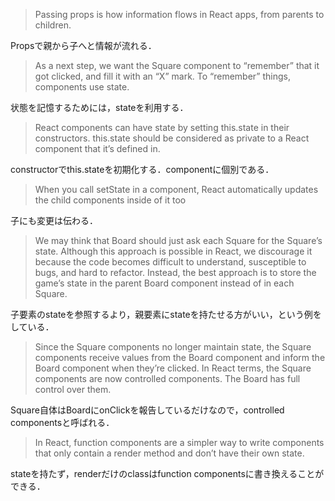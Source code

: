 > Passing props is how information flows in React apps, from parents to children.

Propsで親から子へと情報が流れる．


> As a next step, we want the Square component to “remember” that it got clicked, and fill it with an “X” mark. To “remember” things, components use state.

状態を記憶するためには，stateを利用する．

> React components can have state by setting this.state in their constructors. this.state should be considered as private to a React component that it’s defined in.

constructorでthis.stateを初期化する．componentに個別である．

> When you call setState in a component, React automatically updates the child components inside of it too

子にも変更は伝わる．


> We may think that Board should just ask each Square for the Square’s state. Although this approach is possible in React, we discourage it because the code becomes difficult to understand, susceptible to bugs, and hard to refactor. Instead, the best approach is to store the game’s state in the parent Board component instead of in each Square.

子要素のstateを参照するより，親要素にstateを持たせる方がいい，という例をしている．


> Since the Square components no longer maintain state, the Square components receive values from the Board component and inform the Board component when they’re clicked. In React terms, the Square components are now controlled components. The Board has full control over them.

Square自体はBoardにonClickを報告しているだけなので，controlled componentsと呼ばれる．

> In React, function components are a simpler way to write components that only contain a render method and don’t have their own state.

stateを持たず，renderだけのclassはfunction componentsに書き換えることができる．
